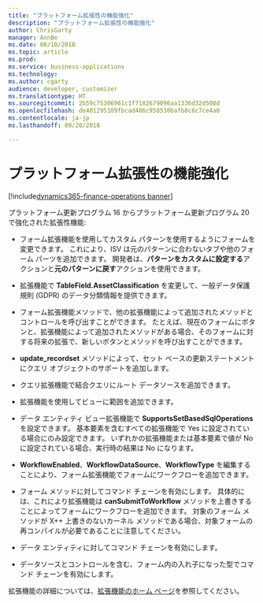 ```yaml
---
title: "プラットフォーム拡張性の機能強化"
description: "プラットフォーム拡張性の機能強化"
author: ChrisGarty
manager: AnnBe
ms.date: 08/10/2018
ms.topic: article
ms.prod: 
ms.service: business-applications
ms.technology: 
ms.author: cgarty
audience: developer, customizer
ms.translationtype: HT
ms.sourcegitcommit: 2b59c75306961c1f7182679096aa1336d32d508d
ms.openlocfilehash: de401295109fbcad486c958530bafb8c8c7ce4a0
ms.contentlocale: ja-jp
ms.lasthandoff: 09/20/2018

---
```


# <a name="platform-extensibility-enhancements"></a>プラットフォーム拡張性の機能強化

[!include[dynamics365-finance-operations banner](../includes/dynamics365-finance-operations.md)]

プラットフォーム更新プログラム 16 からプラットフォーム更新プログラム 20 で強化された拡張性機能:

- フォーム拡張機能を使用してカスタム パターンを使用するようにフォームを変更できます。 これにより、ISV は元のパターンに合わないタブや他のフォーム パーツを追加できます。 開発者は、**パターンをカスタムに設定する**アクションと**元のパターンに戻す**アクションを使用できます。

- 拡張機能で **TableField.AssetClassification** を変更して、一般データ保護規則 (GDPR) のデータ分類情報を提供できます。

- フォーム拡張機能メソッドで、他の拡張機能によって追加されたメソッドとコントロールを呼び出すことができます。 たとえば、現在のフォームにボタンと、拡張機能によって追加されたメソッドがある場合、そのフォームに対する将来の拡張で、新しいボタンとメソッドを呼び出すことができます。

- **update_recordset** メソッドによって、セット ベースの更新ステートメントにクエリ オブジェクトのサポートを追加します。

- クエリ拡張機能で結合クエリにルート データソースを追加できます。

- 拡張機能を使用してビューに範囲を追加できます。

- データ エンティティ ビュー拡張機能で **SupportsSetBasedSqlOperations** を設定できます。 基本要素を含むすべての拡張機能で Yes に設定されている場合にのみ設定できます。 いずれかの拡張機能または基本要素で値が No に設定されている場合、実行時の結果は No になります。

- **WorkflowEnabled**、**WorkflowDataSource**、**WorkflowType** を編集することにより、フォーム拡張機能でフォームにワークフローを追加できます。

- フォーム メソッドに対してコマンド チェーンを有効にします。 具体的には、これにより拡張機能は **canSubmitToWorkflow** メソッドを上書きすることによってフォームにワークフローを追加できます。 対象のフォーム メソッドが X++ 上書きのないカーネル メソッドである場合、対象フォームの再コンパイルが必要であることに注意してください。 

- データ エンティティに対してコマンド チェーンを有効にします。

- データソースとコントロールを含む、フォーム内の入れ子になった型でコマンド チェーンを有効にします。

拡張機能の詳細については、[拡張機能のホーム ページ](/dynamics365/unified-operations/dev-itpro/extensibility/extensibility-home-page)を参照してください。

